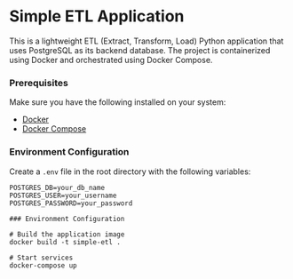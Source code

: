 # Simple ETL Application

This is a lightweight ETL (Extract, Transform, Load) Python application that uses PostgreSQL as its backend database. The project is containerized using Docker and orchestrated using Docker Compose.

### Prerequisites

Make sure you have the following installed on your system:

- [Docker](https://www.docker.com/)
- [Docker Compose](https://docs.docker.com/compose/)

### Environment Configuration

Create a `.env` file in the root directory with the following variables:

```env
POSTGRES_DB=your_db_name
POSTGRES_USER=your_username
POSTGRES_PASSWORD=your_password

### Environment Configuration

# Build the application image
docker build -t simple-etl .

# Start services
docker-compose up
